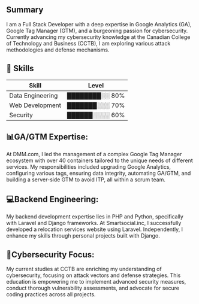 ## Summary
I am a Full Stack Developer with a deep expertise in Google Analytics (GA), Google Tag Manager (GTM), and a burgeoning passion for cybersecurity. Currently advancing my cybersecurity knowledge at the Canadian College of Technology and Business (CCTB), I am exploring various attack methodologies and defense mechanisms.


## 🧠 Skills

| Skill            | Level               |
|------------------|---------------------|
| Data Engineering | ████████░░ 80%       |
| Web Development  | ███████░░░ 70%       |
| Security         | ██████░░░░ 60%       |


## 📊GA/GTM Expertise:
At DMM.com, I led the management of a complex Google Tag Manager ecosystem with over 40 containers tailored to the unique needs of different services. My responsibilities included upgrading Google Analytics, configuring various tags, ensuring data integrity, automating GA/GTM, and building a server-side GTM to avoid ITP, all within a scrum team.


## 💻Backend Engineering:
My backend development expertise lies in PHP and Python, specifically with Laravel and Django frameworks. At Smartsocial.inc, I successfully developed a relocation services website using Laravel. Independently, I enhance my skills through personal projects built with Django.


## 👾Cybersecurity Focus:
My current studies at CCTB are enriching my understanding of cybersecurity, focusing on attack vectors and defense strategies. This education is empowering me to implement advanced security measures, conduct thorough vulnerability assessments, and advocate for secure coding practices across all projects.

